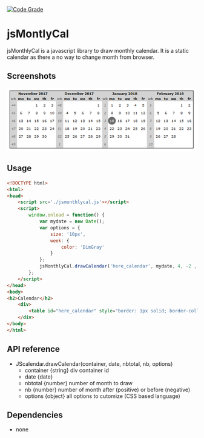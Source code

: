 

[![Code Grade](https://www.code-inspector.com/project/24169/score/svg)](https://frontend.code-inspector.com/project/24174/dashboard)

# jsMontlyCal

jsMonthlyCal is a javascript library to draw monthly calendar. It is a static calendar as there a no way to change month from browser.

## Screenshots

![Global view](./misc/jsMonthlyCal.png)

## Usage

```html
<!DOCTYPE html>
<html>
<head>
	<script src='./jsmonthlycal.js'></script>
	<script>
		window.onload = function() {
			var mydate = new Date();
			var options = {
				size: '10px',
				week: {
					color: 'DimGray'
				}
			};
			jsMonthlyCal.drawCalendar('here_calendar', mydate, 4, -2 , options);
		};
	</script>
</head>
<body>
<h2>Calendar</h2>
	<div>
		<table id="here_calendar" style="border: 1px solid; border-collapse: collapse;"></table>
	</div>
</body>
</html>
```

## API reference

* JScalendar.drawCalendar(container, date, nbtotal, nb, options)
   * container {string} div container id
   * date {date}
   * nbtotal {number} number of month to draw
   * nb {number} number of month after (positive) or before (negative)
   * options {object} all options to cutomize (CSS based language)

## Dependencies

* none

